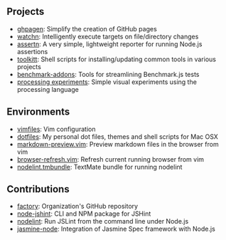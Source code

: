 ## Projects

- [ghpagen](https://github.com/mkitt/ghpagen): Simplify the creation of GitHub pages
- [watchn](https://github.com/mkitt/watchn): Intelligently execute targets on file/directory changes
- [assertn](https://github.com/mkitt/assertn): A very simple, lightweight reporter for running Node.js assertions
- [toolkitt](https://github.com/mkitt/toolkitt): Shell scripts for installing/updating common tools in various projects
- [benchmark-addons](https://github.com/mkitt/benchmark.js-addons): Tools for streamlining Benchmark.js tests
- [processing experiments](https://github.com/mkitt/processing-experiments): Simple visual experiments using the processing language


## Environments

- [vimfiles](https://github.com/factorylabs/vimfiles): Vim configuration
- [dotfiles](https://github.com/mkitt/dotfiles): My personal dot files, themes and shell scripts for Mac OSX
- [markdown-preview.vim](https://github.com/mkitt/markdown-preview.vim): Preview markdown files in the browser from vim
- [browser-refresh.vim](https://github.com/mkitt/browser-refresh.vim): Refresh current running browser from vim
- [nodelint.tmbundle](https://github.com/mkitt/nodelint.tmbundle): TextMate bundle for running nodelint


## Contributions

- [factory](https://github.com/factorylabs): Organization's GitHub repository
- [node-jshint](https://github.com/jshint/node-jshint): CLI and NPM package for JSHint
- [nodelint](https://github.com/tav/nodelint): Run JSLint from the command line under Node.js
- [jasmine-node](https://github.com/mhevery/jasmine-node): Integration of Jasmine Spec framework with Node.js

